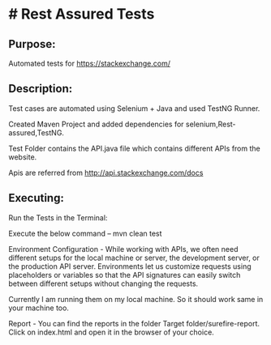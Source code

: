 # # Rest Assured Tests


Purpose:
----------
Automated tests for https://stackexchange.com/

Description:
------------
Test cases are automated using Selenium + Java and used TestNG Runner.

Created Maven Project and added dependencies for selenium,Rest-assured,TestNG. 

Test Folder contains the API.java file which contains different APIs from the website. 

Apis are referred from http://api.stackexchange.com/docs




Executing:
-------------


Run the Tests in the Terminal:

Execute the below command – mvn clean test

Environment Configuration - While working with APIs, we often need different setups for the local machine or server, the development server, or the production API server. Environments let us customize requests using placeholders or variables so that the API signatures can easily switch between different setups without changing the requests.


Currently I am running them on my local machine. So it should work same in your machine too.


Report - You can find the reports in the folder Target folder/surefire-report. Click on index.html and open it in the browser of your choice.

